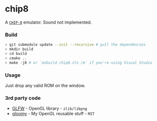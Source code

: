 # chip8
A [`CHIP-8`](http://devernay.free.fr/hacks/chip8/C8TECH10.HTM) emulator. Sound not implemented.

### Build
```sh
> git submodule update --init --recursive # pull the dependencies
> mkdir build
> cd build
> cmake ..
> make -j8 # or `msbuild chip8.sln /m` if you're using Visual Studio 
```

### Usage
Just drop any valid ROM on the window.

### 3rd party code
- [GLFW](https://www.glfw.org/) - OpenGL library - `zlib/libpng`
- [gloomy](https://github.com/bittersweetshimmer/gloomy) - My OpenGL reusable stuff - `MIT`